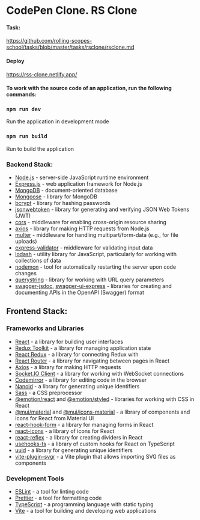 # CodePen Clone. RS Clone

#### Task:
https://github.com/rolling-scopes-school/tasks/blob/master/tasks/rsclone/rsclone.md

#### Deploy
https://rss-clone.netlify.app/

#### To work with the source code of an application, run the following commands:

### `npm run dev`  
Run the application in development mode

### `npm run build`
Run to build the application

### Backend Stack:

- [Node.js](https://nodejs.org/en/) - server-side JavaScript runtime environment
- [Express.js](https://expressjs.com/) - web application framework for Node.js
- [MongoDB](https://www.mongodb.com/) - document-oriented database
- [Mongoose](https://mongoosejs.com/) - library for MongoDB
- [bcrypt](https://www.npmjs.com/package/bcrypt) - library for hashing passwords
- [jsonwebtoken](https://www.npmjs.com/package/jsonwebtoken) - library for generating and verifying JSON Web Tokens (JWT)
- [cors](https://www.npmjs.com/package/cors) - middleware for enabling cross-origin resource sharing
- [axios](https://github.com/axios/axios) - library for making HTTP requests from Node.js
- [multer](https://www.npmjs.com/package/multer) - middleware for handling multipart/form-data (e.g., for file uploads)
- [express-validator](https://express-validator.github.io/docs/) - middleware for validating input data
- [lodash](https://lodash.com/) - utility library for JavaScript, particularly for working with collections of data
- [nodemon](https://nodemon.io/) - tool for automatically restarting the server upon code changes
- [querystring](https://nodejs.org/api/querystring.html) - library for working with URL query parameters
- [swagger-jsdoc](https://github.com/Surnet/swagger-jsdoc), [swagger-ui-express](https://github.com/scottie1984/swagger-ui-express) - libraries for creating and documenting APIs in the OpenAPI (Swagger) format

## Frontend Stack:

### Frameworks and Libraries
- [React](https://reactjs.org/) - a library for building user interfaces
- [Redux Toolkit](https://redux-toolkit.js.org/) - a library for managing application state
- [React Redux](https://react-redux.js.org/) - a library for connecting Redux with
- [React Router](https://reactrouter.com/) - a library for navigating between pages in React
- [Axios](https://axios-http.com/) - a library for making HTTP requests
- [Socket.IO Client](https://socket.io/docs/v4/client-api/) - a library for working with WebSocket connections
- [Codemirror](https://codemirror.net/) - a library for editing code in the browser
- [Nanoid](https://github.com/ai/nanoid/) - a library for generating unique identifiers
- [Sass](https://sass-lang.com/) - a CSS preprocessor
- [@emotion/react](https://emotion.sh/docs/introduction) and [@emotion/styled](https://emotion.sh/docs/styled) - libraries for working with CSS in React
- [@mui/material](https://mui.com/) and [@mui/icons-material](https://mui.com/components/icons/) - a library of components and icons for React from Material UI
- [react-hook-form](https://react-hook-form.com/) - a library for managing forms in React
- [react-icons](https://react-icons.github.io/react-icons/) - a library of icons for React
- [react-reflex](https://github.com/leefsmp/Re-Flex) - a library for creating dividers in React
- [usehooks-ts](https://usehooks-ts.com/) - a library of custom hooks for React on TypeScript
- [uuid](https://github.com/uuidjs/uuid) - a library for generating unique identifiers
- [vite-plugin-svgr](https://github.com/pd4d10/vite-plugin-svgr) - a Vite plugin that allows importing SVG files as components

### Development Tools
- [ESLint](https://eslint.org/) - a tool for linting code
- [Prettier](https://prettier.io/) - a tool for formatting code
- [TypeScript](https://www.typescriptlang.org/) - a programming language with static typing
- [Vite](https://vitejs.dev/) - a tool for building and developing web applications


